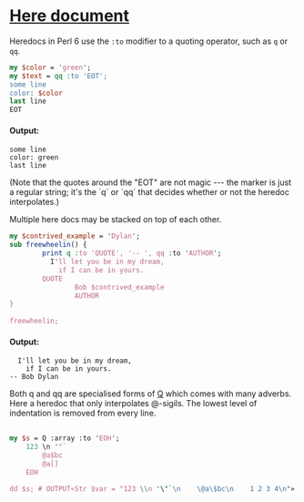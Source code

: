 [1]: http://rosettacode.org/wiki/Here_document

# [Here document][1]

Heredocs in Perl 6 use the `:to` modifier to a quoting operator,
such as `q` or `qq`.

```perl
my $color = 'green';
my $text = qq :to 'EOT';
some line
color: $color
last line
EOT
```

#### Output:
```
some line
color: green
last line
```


(Note that the quotes around the "EOT" are not magic --- the marker is just a regular string; it's the \`q\` or \`qq\` that decides whether or not the heredoc interpolates.)



Multiple here docs may be stacked on top of each other.

```perl
my $contrived_example = 'Dylan';
sub freewheelin() {
        print q :to 'QUOTE', '-- ', qq :to 'AUTHOR';
          I'll let you be in my dream,
            if I can be in yours.
        QUOTE
                Bob $contrived_example
                AUTHOR
}
 
freewheelin;
```

#### Output:
```
  I'll let you be in my dream,
    if I can be in yours.
-- Bob Dylan
```


Both q and qq are specialised forms of [Q](http://design.perl6.org/S02.html#Q_forms) which comes with many adverbs. Here a heredoc that only interpolates \@-sigils. The lowest level of indentation is removed from every line.

```perl
 
my $s = Q :array :to 'EOH';
    123 \n '"`
        @a$bc
        @a[]
    EOH
 
dd $s; # OUTPUT«Str $var = "123 \\n '\"`\n    \@a\$bc\n    1 2 3 4\n"»
```